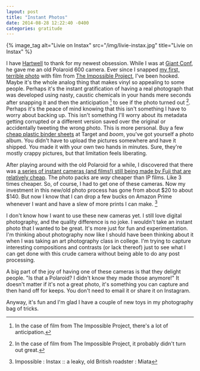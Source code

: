```yaml
---
layout: post
title: "Instant Photos"
date: 2014-08-28 12:22:40 -0400
categories: gratitude
---
```


{% image_tag alt="Livie on Instax" src="/img/livie-instax.jpg" title="Livie on Instax" %}

I have [Hartwell][hartwell] to thank for my newest obsession. While I was at [Giant Conf][giant], he gave me an old Polaroid 600 camera. Ever since I snapped [my first, terrible photo][tweet] with film from [The Impossible Project][ip], I've been hooked. Maybe it's the whole analog thing that makes vinyl so appealing to some people. Perhaps it's the instant gratification of having a real photograph that was developed using nasty, caustic chemicals in your hands mere seconds after snapping it and then the anticipation [^1] to see if the photo turned out [^2]. Perhaps it's the peace of mind knowing that this isn't something I have to worry about backing up. This isn't something I'll worry about its metadata getting corrupted or a different version saved over the original or accidentally tweeting the wrong photo. This is more personal. Buy a few [cheap plastic binder sheets][binder-sheets] at Target and *boom*, you've got yourself a photo album. You didn't have to upload the pictures somewhere and have it shipped. You made it with your own two hands in minutes. Sure, they're mostly crappy pictures, but that limitation feels liberating.

After playing around with the old Polaroid for a while, I discovered that there was [a series of instant cameras (and films!) still being made by Fuji that are relatively cheap][instax-review]. The photo packs are *way* cheaper than IP films. Like 3 times cheaper. So, of course, I had to get one of these cameras. Now my investment in this new/old photo process has gone from about $20 to about $140. But now I know that I can drop a few bucks on Amazon Prime whenever I want and have a slew of more prints I can make. [^3]

I don't know how I want to use these new cameras yet. I still love digital photography, and the quality difference is no joke. I wouldn't take an instant photo that I wanted to be great. It's more just for fun and experimentation. I'm thinking about photography now like I should have been thinking about it when I was taking an art photography class in college. I'm trying to capture interesting compositions and contrasts (or lack thereof) just to see what I can get done with this crude camera without being able to do any post processing.

A big part of the joy of having one of these cameras is that they delight people. "Is that a Polaroid? I didn't know they made those anymore!" It doesn't matter if it's not a great photo, it's something you can capture and then hand off for keeps. You don't need to email it or share it on Instagram.

Anyway, it's fun and I'm glad I have a couple of new toys in my photography bag of tricks.

[^1]: In the case of film from The Impossible Project, there's a lot of anticipation.
[^2]: In the case of film from The Impossible Project, it probably didn't turn out great.
[^3]: Impossible : Instax :: a leaky, old British roadster : Miata

[hartwell]: https://twitter.com/mkhartwell
[giant]: /2014/07/giant-conf/
[tweet]: https://twitter.com/trey/status/493810929801256960
[ip]: https://www.the-impossible-project.com/
[binder-sheets]: http://mlkshk.com/p/10CHE
[instax-review]: http://thewirecutter.com/reviews/best-instant-camera/
